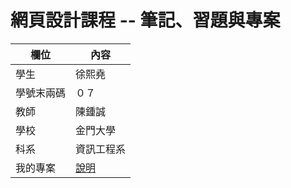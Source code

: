 # 網頁設計課程 -- 筆記、習題與專案

欄位 | 內容
-----|--------
學生 |  徐熙堯
學號末兩碼 | ０７
教師 | 陳鍾誠
學校 | 金門大學
科系 | 資訊工程系
我的專案 | [說明](https://github.com/ayd0122344/wd107b/blob/master/myproject.md)

